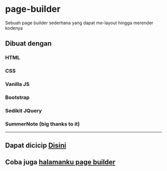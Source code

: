 # page-builder

Sebuah page builder sederhana yang dapat me-layout hingga merender kodenya

## Dibuat dengan
### HTML
### CSS
### Vanilla JS
### Bootstrap
### Sedikit JQuery
### SummerNote (big thanks to it)
---
## Dapat dicicip [Disini](https://haizim.one/iseng/page-builder)
## Coba juga [halamanku page builder](https://halamanku.web.id/)
